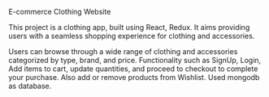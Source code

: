 E-commerce Clothing Website

This project is a clothing app, built using React, Redux. 
It aims providing users with a seamless shopping experience for clothing and accessories.

Users can browse through a wide range of clothing and accessories categorized by type, brand, and price. 
Functionality such as SignUp, Login, Add items to cart, update quantities, and proceed to checkout to complete your purchase. Also add or remove products from Wishlist.
Used mongodb as database.
